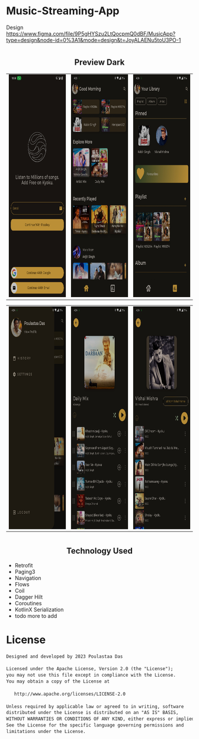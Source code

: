 # Music-Streaming-App

Design https://www.figma.com/file/9P5gHYSzu2LtQocpmQ0dBF/MusicApp?type=design&node-id=0%3A1&mode=design&t=JoyALAENu5toU3PO-1

#  <h2 align="center">Preview Dark</h2>

<table>
  <tr>
    <td>
      <img src="https://github.com/POULASTAAdAS/Music-Streaming-App/blob/main/screenShorts/Auth.jpg" width="250" height="600">
    </td>
    <td>
      <img src="https://github.com/POULASTAAdAS/Music-Streaming-App/blob/main/screenShorts/Home.jpg" width="250" height="600">
    </td>
    <td>
      <img src="https://github.com/POULASTAAdAS/Music-Streaming-App/blob/main/screenShorts/Library.jpg" width="250" height="600">
    </td>
  </tr>
</table>


<table>
  <tr>
    <td>
      <img src="https://github.com/POULASTAAdAS/Music-Streaming-App/blob/main/screenShorts/Navigation.jpg" width="250" height="600">
    </td>
    <td>
      <img src="https://github.com/POULASTAAdAS/Music-Streaming-App/blob/main/screenShorts/Daily%20Mix.jpg" width="250" height="600">
    </td>
    <td>
      <img src="https://github.com/POULASTAAdAS/Music-Streaming-App/blob/main/screenShorts/Artist.jpg" width="250" height="600">
    </td>
  </tr>
</table>


#  <h2 align="center">Technology Used</h2>

- Retrofit
- Paging3
- Navigation
- Flows
- Coil
- Dagger Hilt
- Coroutines
- KotlinX Serialization
- todo more to add

# License
```xml
Designed and developed by 2023 Poulastaa Das

Licensed under the Apache License, Version 2.0 (the "License");
you may not use this file except in compliance with the License.
You may obtain a copy of the License at

   http://www.apache.org/licenses/LICENSE-2.0

Unless required by applicable law or agreed to in writing, software
distributed under the License is distributed on an "AS IS" BASIS,
WITHOUT WARRANTIES OR CONDITIONS OF ANY KIND, either express or implied.
See the License for the specific language governing permissions and
limitations under the License.
